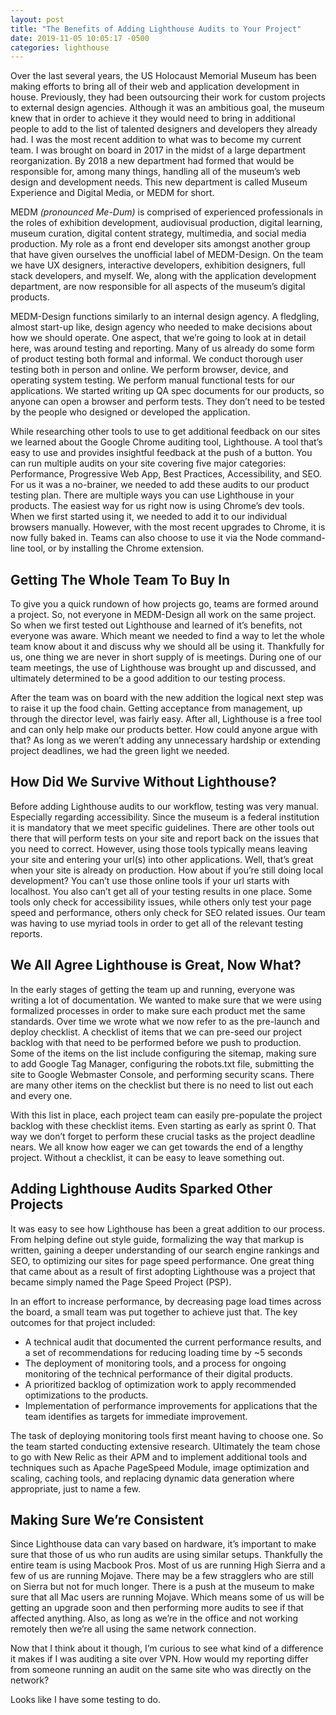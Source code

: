 ```yaml
---
layout: post
title: "The Benefits of Adding Lighthouse Audits to Your Project"
date: 2019-11-05 10:05:17 -0500
categories: lighthouse
---
```


Over the last several years, the US Holocaust Memorial Museum has been making efforts to bring all of their web and application development in house. Previously, they had been outsourcing their work for custom projects to external design agencies. Although it was an ambitious goal, the museum knew that in order to achieve it they would need to bring in additional people to add to the list of talented designers and developers they already had. I was the most recent addition to what was to become my current team. I was brought on board in 2017 in the midst of a large department reorganization. By 2018 a new department had formed that would be responsible for, among many things, handling all of the museum’s web design and development needs. This new department is called Museum Experience and Digital Media, or MEDM for short.

MEDM _(pronounced Me-Dum)_ is comprised of experienced professionals in the roles of exhibition development, audiovisual production, digital learning, museum curation, digital content strategy, multimedia, and social media production. My role as a front end developer sits amongst another group that have given ourselves the unofficial label of MEDM-Design. On the team we have UX designers, interactive developers, exhibition designers, full stack developers, and myself. We, along with the application development department, are now responsible for all aspects of the museum’s digital products.

MEDM-Design functions similarly to an internal design agency. A fledgling, almost start-up like, design agency who needed to make decisions about how we should operate. One aspect, that we’re going to look at in detail here, was around testing and reporting. Many of us already do some form of product testing both formal and informal. We conduct thorough user testing both in person and online. We perform browser, device, and operating system testing. We perform manual functional tests for our applications. We started writing up QA spec documents for our products, so anyone can open a browser and perform tests. They don’t need to be tested by the people who designed or developed the application.

While researching other tools to use to get additional feedback on our sites we learned about the Google Chrome auditing tool, Lighthouse. A tool that’s easy to use and provides insightful feedback at the push of a button. You can run multiple audits on your site covering five major categories: Performance, Progressive Web App, Best Practices, Accessibility, and SEO. For us it was a no-brainer, we needed to add these audits to our product testing plan.
There are multiple ways you can use Lighthouse in your products. The easiest way for us right now is using Chrome’s dev tools. When we first started using it, we needed to add it to our individual browsers manually. However, with the most recent upgrades to Chrome, it is now fully baked in. Teams can also choose to use it via the Node command-line tool, or by installing the Chrome extension.

## Getting The Whole Team To Buy In

To give you a quick rundown of how projects go, teams are formed around a project. So, not everyone in MEDM-Design all work on the same project. So when we first tested out Lighthouse and learned of it’s benefits, not everyone was aware. Which meant we needed to find a way to let the whole team know about it and discuss why we should all be using it. Thankfully for us, one thing we are never in short supply of is meetings. During one of our team meetings, the use of Lighthouse was brought up and discussed, and ultimately determined to be a good addition to our testing process.

After the team was on board with the new addition the logical next step was to raise it up the food chain. Getting acceptance from management, up through the director level, was fairly easy. After all, Lighthouse is a free tool and can only help make our products better. How could anyone argue with that? As long as we weren’t adding any unnecessary hardship or extending project deadlines, we had the green light we needed.

## How Did We Survive Without Lighthouse?

Before adding Lighthouse audits to our workflow, testing was very manual. Especially regarding accessibility. Since the museum is a federal institution it is mandatory that we meet specific guidelines. There are other tools out there that will perform tests on your site and report back on the issues that you need to correct. However, using those tools typically means leaving your site and entering your url(s) into other applications. Well, that’s great when your site is already on production. How about if you’re still doing local development? You can’t use those online tools if your url starts with localhost. You also can’t get all of your testing results in one place. Some tools only check for accessibility issues, while others only test your page speed and performance, others only check for SEO related issues. Our team was having to use myriad tools in order to get all of the relevant testing reports.

## We All Agree Lighthouse is Great, Now What?

In the early stages of getting the team up and running, everyone was writing a lot of documentation. We wanted to make sure that we were using formalized processes in order to make sure each product met the same standards. Over time we wrote what we now refer to as the pre-launch and deploy checklist. A checklist of items that we can pre-seed our project backlog with that need to be performed before we push to production. Some of the items on the list include configuring the sitemap, making sure to add Google Tag Manager, configuring the robots.txt file, submitting the site to Google Webmaster Console, and performing security scans. There are many other items on the checklist but there is no need to list out each and every one.

With this list in place, each project team can easily pre-populate the project backlog with these checklist items. Even starting as early as sprint 0. That way we don’t forget to perform these crucial tasks as the project deadline nears. We all know how eager we can get towards the end of a lengthy project. Without a checklist, it can be easy to leave something out.

## Adding Lighthouse Audits Sparked Other Projects

It was easy to see how Lighthouse has been a great addition to our process. From helping define out style guide, formalizing the way that markup is written, gaining a deeper understanding of our search engine rankings and SEO, to optimizing our sites for page speed performance. One great thing that came about as a result of first adopting Lighthouse was a project that became simply named the Page Speed Project (PSP).

In an effort to increase performance, by decreasing page load times across the board, a small team was put together to achieve just that. The key outcomes for that project included:

- A technical audit that documented the current performance results, and a set of recommendations for reducing loading time by ~5 seconds
- The deployment of monitoring tools, and a process for ongoing monitoring of the technical performance of their digital products.
- A prioritized backlog of optimization work to apply recommended optimizations to the products.
- Implementation of performance improvements for applications that the team identifies as targets for immediate improvement.

The task of deploying monitoring tools first meant having to choose one. So the team started conducting extensive research. Ultimately the team chose to go with New Relic as their APM and to implement additional tools and techniques such as Apache PageSpeed Module, image optimization and scaling, caching tools, and replacing dynamic data generation where appropriate, just to name a few.

## Making Sure We’re Consistent

Since Lighthouse data can vary based on hardware, it’s important to make sure that those of us who run audits are using similar setups. Thankfully the entire team is using Macbook Pros. Most of us are running High Sierra and a few of us are running Mojave. There may be a few stragglers who are still on Sierra but not for much longer. There is a push at the museum to make sure that all Mac users are running Mojave. Which means some of us will be getting an upgrade soon and then performing more audits to see if that affected anything. Also, as long as we’re in the office and not working remotely then we’re all using the same network connection.

Now that I think about it though, I’m curious to see what kind of a difference it makes if I was auditing a site over VPN. How would my reporting differ from someone running an audit on the same site who was directly on the network?

Looks like I have some testing to do.
